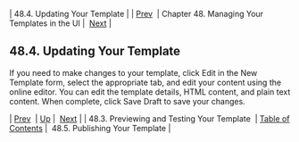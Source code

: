 | 48.4. Updating Your Template |
| [Prev](web-ui.templates.preview)  | Chapter 48. Managing Your Templates in the UI |  [Next](web-ui.templates.publish) |

## 48.4. Updating Your Template

If you need to make changes to your template, click Edit in the New Template form, select the appropriate tab, and edit your content using the online editor. You can edit the template details, HTML content, and plain text content. When complete, click Save Draft to save your changes.

| [Prev](web-ui.templates.preview)  | [Up](web-ui.templates) |  [Next](web-ui.templates.publish) |
| 48.3. Previewing and Testing Your Template  | [Table of Contents](index) |  48.5. Publishing Your Template |

